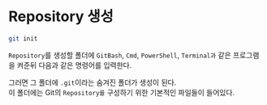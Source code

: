# Repository 생성
``` bash
git init
```
`Repository`를 생성할 폴더에 `GitBash`, `Cmd`, `PowerShell`, `Terminal과` 같은 프로그램을 켜준뒤 다음과 같은 명령어를 입력한다.  
  
그러면 그 폴더에 `.git`이라는 숨겨진 폴더가 생성이 된다.  
이 폴더에는 Git의 `Repository를` 구성하기 위한 기본적인 파일들이 들어있다.  
